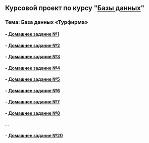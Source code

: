 ## Курсовой проект по курсу "[Базы данных](https://otus.ru/lessons/subd/)"

### Тема: База данных «Турфирма»

#### - [Домашнее задание №1](description/HOMEWORK_1.md)
#### - [Домашнее задание №2](description/HOMEWORK_2.md)
#### - [Домашнее задание №3](description/HOMEWORK_3.md)
#### - [Домашнее задание №4](description/HOMEWORK_4.md)
#### - [Домашнее задание №5](description/HOMEWORK_5.md)
#### - [Домашнее задание №6](description/HOMEWORK_6.md)
#### - [Домашнее задание №7](description/HOMEWORK_7.md)
#### - [Домашнее задание №8](description/HOMEWORK_8.md)
...
#### - [Домашнее задание №20](description/HOMEWORK_20.md)

